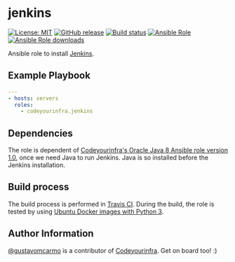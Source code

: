 # jenkins

[![License: MIT](https://img.shields.io/badge/License-MIT-yellow.svg)](https://opensource.org/licenses/MIT) [![GitHub release](https://img.shields.io/github/release/codeyourinfra/jenkins.svg)](https://github.com/codeyourinfra/jenkins/releases/latest) [![Build status](https://travis-ci.org/codeyourinfra/jenkins.svg?branch=master)](https://travis-ci.org/codeyourinfra/jenkins) [![Ansible Role](https://img.shields.io/ansible/role/29218.svg)](https://galaxy.ansible.com/codeyourinfra/jenkins) [![Ansible Role downloads](https://img.shields.io/ansible/role/d/29218.svg)](https://galaxy.ansible.com/codeyourinfra/jenkins)

Ansible role to install [Jenkins](https://jenkins.io).

## Example Playbook

```yml
---
- hosts: servers
  roles:
    - codeyourinfra.jenkins
```

## Dependencies

The role is dependent of [Codeyourinfra's Oracle Java 8 Ansible role version 1.0](https://github.com/codeyourinfra/oracle_java8/tree/v1.0), once we need Java to run Jenkins. Java is so installed before the Jenkins installation.

## Build process

The build process is performed in [Travis CI](https://travis-ci.org/codeyourinfra/jenkins). During the build, the role is tested by using [Ubuntu Docker images with Python 3](https://hub.docker.com/r/codeyourinfra/python3).

## Author Information

[@gustavomcarmo](https://github.com/gustavomcarmo) is a contributor of [Codeyourinfra](https://github.com/codeyourinfra). Get on board too! :)
